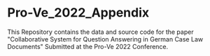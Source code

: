 # Pro-Ve_2022_Appendix

This Repository contains the data and source code for the paper "Collaborative System for Question Answering in German Case Law Documents" Submitted at the Pro-Ve 2022 Conference. 

